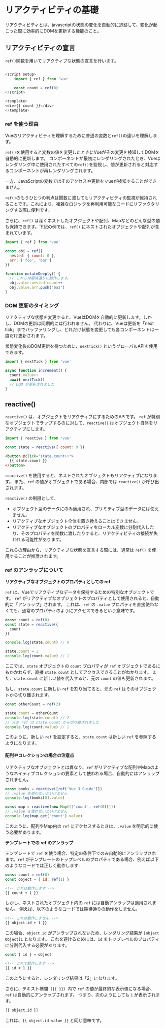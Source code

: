 # リアクティビティの基礎
リアクティビティとは、javascriptの状態の変化を自動的に追跡して、変化が起こった際に効率的にDOMを更新する機能のこと。
## リアクティビティの宣言
`ref()`関数を用いてリアクティブな状態の宣言を行います。
```
```

```js
<script setup>
	import { ref } from 'vue'

	const count = ref(0)
</script>

<template>
<div>{{ count }}</div>
</template>
```
### ref を使う理由
Vueのリアクティビティを理解するために普通の変数と`ref()`の違いを理解します。

`ref()`を使用すると変数の値を変更したときにVueがその変更を検知してDOMを自動的に更新します。
コンポーネントが最初にレンダリングされたとき、Vueはレンダリング中に使用されたすべての`ref()`を監視し、値が更新されると対応するコンポーネントが再レンダリングされます。

一方、JavaScriptの変数ではそのアクセスや更新を∨ueが検知することができません。

`ref()`のもうひとつの利点は閡数に渡してもリアクティビティの監視が維持されることです。これにより、複雑なロジックを再利用可能なコードにリファクタリングする際に便利です。

さらに、`ref()` は深くネストしたオブジェクトや配列、Mapなどのどんな型の値も保持できます。下記の例では、`ref()` にネストされたオブジェクトや配列が含まれています。

```javascript
import { ref } from 'vue'

const obj = ref({
  nested: { count: 0 },
  arr: ['foo', 'bar']
})

function mutateDeeply() {
  // これらは期待通りに動作します。
  obj.value.nested.count++
  obj.value.arr.push('baz')
}

```

### DOM 更新のタイミング

リアクティブな状態を変更すると、VueはDOMを自動的に更新します。しかし、DOMの更新は同期的には行われません。
代わりに、Vueは更新を「next tick」までバッファリングし、どれだけ状態を変更しても各コンポーネントは一度だけ更新されます。

状態変化後のDOM更新を待つために、`nextTick()` というグローバルAPIを使用できます。

```js
import { nextTick } from 'vue'

async function increment() {
  count.value++
  await nextTick()
  // DOM が更新されました
}
```

## reactive()

`reactive()` は、オブジェクトをリアクティブにするためのAPIです。
`ref` が特別なオブジェクトでラップするのに対して、`reactive()` はオブジェクト自体をリアクティブにします。

```javascript
import { reactive } from 'vue'

const state = reactive({ count: 0 })
```

```html
<button @click="state.count++">
  {{ state.count }}
</button>
```


`reactive()` を使用すると、ネストされたオブジェクトもリアクティブになります。
また、`ref` の値がオブジェクトである場合、内部では `reactive()` が呼び出されます。

`reactive()` の制限として、
- オブジェクト型のデータにのみ適用され、プリミティブ型のデータには使えません。
- リアクティブなオブジェクト全体を置き換えることはできません。
- リアクティブなオブジェクトのプロパティをローカル変数に分割代入したり、そのプロパティを関数に渡したりすると、リアクティビティの接続が失われる可能性があります。

これらの理由から、リアクティブな状態を宣言する際には、通常は `ref()` を使用することが推奨されます。

### ref のアンラップについて

**リアクティブなオブジェクトのプロパティとしての ref**

`ref` は、Vueでリアクティブなデータを保持するための特別なオブジェクトです。
`ref` がリアクティブなオブジェクトのプロパティとして使用されると、自動的に「アンラップ」されます。
これは、`ref` の `.value` プロパティを直接使わなくても、通常のプロパティのようにアクセスできるという意味です。

```javascript
const count = ref(0)
const state = reactive({
  count
})

console.log(state.count) // 0

state.count = 1
console.log(count.value) // 1
```

ここでは、`state` オブジェクトの `count` プロパティが `ref` オブジェクトであるにもかかわらず、直接 `state.count` としてアクセスできることがわかります。
また、`state.count` に新しい値を代入すると、元の `count` の値も更新されます。

もし、`state.count` に新しい `ref` を割り当てると、元の `ref` はそのオブジェクトから切り離されます。

```js
const otherCount = ref(2)

state.count = otherCount
console.log(state.count) // 2
// 元の ref は state.count から切り離されました
console.log(count.value) // 1
```

このように、新しい `ref` を設定すると、`state.count` は新しい `ref` を参照するようになります。

#### 配列やコレクションの場合の注意点

リアクティブなオブジェクトとは異なり、`ref` がリアクティブな配列やMapのようなネイティブコレクションの要素として使われる場合、自動的にはアンラップされません。

```javascript
const books = reactive([ref('Vue 3 Guide')])
// .value を使わないといけません
console.log(books[0].value)

const map = reactive(new Map([['count', ref(0)]]))
// .value を使わないといけません
console.log(map.get('count').value)

```

このように、配列やMap内の `ref` にアクセスするときは、`.value` を明示的に使う必要があります。

**テンプレートでの ref のアンラップ**

テンプレートで `ref` を使う場合、特定の条件下でのみ自動的にアンラップされます。`ref` がテンプレートのトップレベルのプロパティである場合、例えば以下のようなコードでは正しく動作します:

```javascript
const count = ref(0)
const object = { id: ref(1) }
```


```html
<!-- これは動作します -->
{{ count + 1 }}
```

しかし、ネストされたオブジェクト内の `ref` には自動アンラップは適用されません。
例えば、以下のようなコードでは期待通りの動作をしません。

```html
<!-- これは動作しません -->
{{ object.id + 1 }}
```

この場合、`object.id` がアンラップされないため、レンダリング結果が `[object Object]1` となります。
これを避けるためには、`id` をトップレベルのプロパティに分割代入する必要があります。

```javascript
const { id } = object
```

```html
<!-- これで動作します -->
{{ id + 1 }}
```

このようにすると、レンダリング結果は「2」になります。

さらに、テキスト補間（`{{ }}`）内で `ref` の値が最終的な表示値になる場合、`ref` は自動的にアンラップされます。
つまり、次のようにしても `1` が表示されます。

```html
{{ object.id }}
```

これは、`{{ object.id.value }}` と同じ意味です。